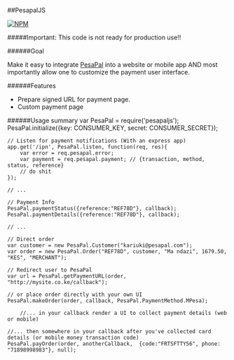 ##PesapalJS

[![NPM](https://nodei.co/npm/pesapaljs.png?downloads=true&downloadRank=true&stars=true)](https://www.npmjs.org/package/pesapaljs)

#####Important: This code is not ready for production use!!

######Goal

Make it easy to integrate [PesaPal](https://www.pesapal.com) into a website or mobile app AND most importantly allow one 
to customize the payment user interface.

######Features

- Prepare signed URL for payment page.
- Custom payment page

######Usage summary
    var PesaPal = require('pesapaljs');
    PesaPal.initialize({key: CONSUMER_KEY, secret: CONSUMER_SECRET});
    
    // Listen for payment notifications (With an express app)
    app.get('/ipn', PesaPal.listen, function(req, res){ 
        var error = req.pesapal.error;
        var payment = req.pesapal.payment; // {transaction, method, status, reference}
        // do shit 
    });
    
    // ...
    
    // Payment Info
    PesaPal.paymentStatus({reference:"REF78D"}, callback);
    PesaPal.paymentDetails({reference:"REF78D"}, callback);
    
    // ...
    
    // Direct order
    var customer = new PesaPal.Customer("kariuki@pesapal.com");
    var order = new PesaPal.Order("REF78D", customer, "Ma ndazi", 1679.50, "KES", "MERCHANT");
    
    // Redirect user to PesaPal
    var url = PesaPal.getPaymentURL(order, "http://mysite.co.ke/callback");
    
    // or place order directly with your own UI
    PesaPal.makeOrder(order, callback, PesaPal.PaymentMethod.MPesa);
    
        //... in your callback render a UI to collect payment details (web or mobile)
    
    //... then somewhere in your callback after you've collected card details (or mobile money transaction code)
    PesaPal.payOrder(order, anotherCallback,  {code:"FRTSFTTY56", phone: "71898998983"}, null);
